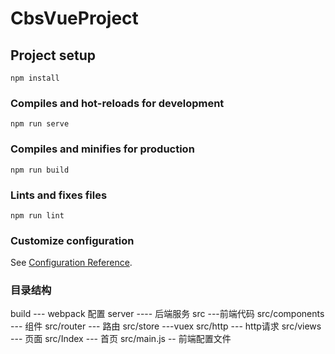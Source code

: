 # CbsVueProject

## Project setup
```
npm install
```

### Compiles and hot-reloads for development
```
npm run serve
```

### Compiles and minifies for production
```
npm run build
```

### Lints and fixes files
```
npm run lint
```

### Customize configuration
See [Configuration Reference](https://cli.vuejs.org/config/).

### 目录结构
build --- webpack 配置
server ---- 后端服务
src ---前端代码
src/components --- 组件
src/router  --- 路由
src/store  ---vuex
src/http --- http请求
src/views --- 页面
src/Index --- 首页
src/main.js -- 前端配置文件